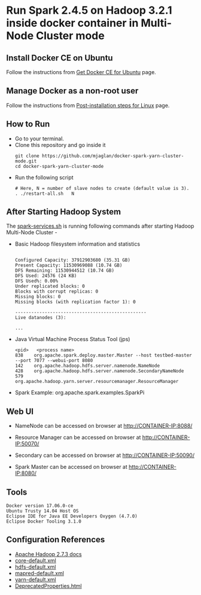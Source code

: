 # Run Spark 2.4.5 on Hadoop 3.2.1 inside docker container in Multi-Node Cluster mode

## Install Docker CE on Ubuntu

Follow the instructions from [Get Docker CE for Ubuntu](https://docs.docker.com/engine/installation/linux/docker-ce/ubuntu/) page.


## Manage Docker as a non-root user

Follow the instructions from [Post-installation steps for Linux](https://docs.docker.com/engine/installation/linux/linux-postinstall/#manage-docker-as-a-non-root-user) page.


## How to Run
- Go to your terminal.
- Clone this repository and go inside it
	```
	git clone https://github.com/mjaglan/docker-spark-yarn-cluster-mode.git
	cd docker-spark-yarn-cluster-mode
	```
- Run the following script
	```
	# Here, N = number of slave nodes to create (default value is 3).
	. ./restart-all.sh   N

	```


## After Starting Hadoop System

The [spark-services.sh](scripts/spark-services.sh) is running following commands after starting Hadoop Multi-Node Cluster -

- Basic Hadoop filesystem information and statistics
	```

	Configured Capacity: 37912903680 (35.31 GB)
	Present Capacity: 11530969088 (10.74 GB)
	DFS Remaining: 11530944512 (10.74 GB)
	DFS Used: 24576 (24 KB)
	DFS Used%: 0.00%
	Under replicated blocks: 0
	Blocks with corrupt replicas: 0
	Missing blocks: 0
	Missing blocks (with replication factor 1): 0

	-------------------------------------------------
	Live datanodes (3):

	...
	```

- Java Virtual Machine Process Status Tool (jps)
	```
   <pid>   <process name>
	838    org.apache.spark.deploy.master.Master --host testbed-master --port 7077 --webui-port 8080
	142    org.apache.hadoop.hdfs.server.namenode.NameNode
	428    org.apache.hadoop.hdfs.server.namenode.SecondaryNameNode
	579    org.apache.hadoop.yarn.server.resourcemanager.ResourceManager
	```

- Spark Example: org.apache.spark.examples.SparkPi


## Web UI

- NameNode can be accessed on browser at [http://CONTAINER-IP:8088/](http://0.0.0.0:8088/)

- Resource Manager can be accessed on browser at [http://CONTAINER-IP:50070/](http://0.0.0.0:50070/)

- Secondary can be accessed on browser at [http://CONTAINER-IP:50090/](http://0.0.0.0:50090/)

- Spark Master can be accessed on browser at [http://CONTAINER-IP:8080/](http://0.0.0.0:8080/)


## Tools
```
Docker version 17.06.0-ce
Ubuntu Trusty 14.04 Host OS
Eclipse IDE for Java EE Developers Oxygen (4.7.0)
Eclipse Docker Tooling 3.1.0
```


## Configuration References
- [Apache Hadoop 2.7.3 docs](https://hadoop.apache.org/docs/r2.7.3/)
- [core-default.xml](https://hadoop.apache.org/docs/r2.7.3/hadoop-project-dist/hadoop-common/core-default.xml)
- [hdfs-default.xml](https://hadoop.apache.org/docs/r2.7.3/hadoop-project-dist/hadoop-hdfs/hdfs-default.xml)
- [mapred-default.xml](https://hadoop.apache.org/docs/r2.7.3/hadoop-mapreduce-client/hadoop-mapreduce-client-core/mapred-default.xml)
- [yarn-default.xml](https://hadoop.apache.org/docs/r2.7.3/hadoop-yarn/hadoop-yarn-common/yarn-default.xml)
- [DeprecatedProperties.html](https://hadoop.apache.org/docs/r2.7.3/hadoop-project-dist/hadoop-common/DeprecatedProperties.html)


